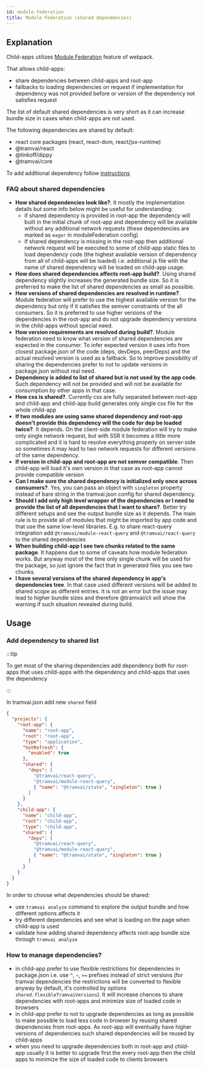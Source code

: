 ```yaml
---
id: module-federation
title: Module Federation (shared dependencies)
---
```


## Explanation

Child-apps utilizes [Module Federation](https://webpack.js.org/concepts/module-federation/) feature of webpack.

That allows child-apps:

- share dependencies between child-apps and root-app
- fallbacks to loading dependencies on request if implementation for dependency was not provided before or version of the dependency not satisfies request

The list of default shared dependencies is very short as it can increase bundle size in cases when child-apps are not used.

The following dependencies are shared by default:

- react core packages (react, react-dom, react/jsx-runtime)
- @tramvai/react
- @tinkoff/dippy
- @tramvai/core

To add additional dependency follow [instructions](#add-dependency-to-shared-list)

### FAQ about shared dependencies

- **How shared dependencies look like?**. It mostly the implementation details but some info below might be useful for understanding:
  - if shared dependency is provided in root-app the dependency will built in the initial chunk of root-app and dependency will be available without any additional network requests (these dependencies are marked as `eager` in moduleFederation config)
  - if shared dependency is missing in the root-app then additional network request will be executed to some of child-app static files to load dependency code (the highest available version of dependency from all of child-apps will be loaded) i.e. additional js file with the name of shared dependency will be loaded on child-app usage.
- **How does shared dependencies affects root-app build?**. Using shared dependency slightly increases the generated bundle size. So it is preferred to make the list of shared dependencies as small as possible.
- **How versions of shared dependencies are resolved in runtime?**. Module federation will prefer to use the highest available version for the dependency but only if it satisfies the semver constraints of the all consumers. So it is preferred to use higher versions of the dependencies in the root-app and do not upgrade dependency versions in the child-apps without special need.
- **How version requirements are resolved during build?**. Module federation need to know what version of shared dependencies are expected in the consumer. To infer expected version it uses info from closest package.json of the code (deps, devDeps, peerDeps) and the actual resolved version is used as a fallback. So to improve possibility of sharing the dependencies prefer to not to update versions in package.json without real need.
- **Dependency is added to list of shared but is not used by the app code**. Such dependency will not be provided and will not be available for consumption by other apps in that case.
- **How css is shared?**. Currently css are fully separated between root-app and child-app and child-app build generates only single css file for the whole child-app
- **If two modules are using same shared dependency and root-app doesn't provide this dependency will the code for dep be loaded twice?**. It depends. On the client-side module federation will try to make only single network request, but with SSR it becomes a little more complicated and it is hard to resolve everything properly on server-side so sometimes it may lead to two network requests for different versions of the same dependency.
- **If version in child-app and root-app are not semver compatible**. Then child-app will load it's own version in that case as root-app cannot provide compatible version
- **Can I make sure the shared dependency is initialized only once across consumers?**. Yes, you can pass an object with `singleton` property instead of bare string in the tramvai.json config for shared dependency.
- **Should I add only high level wrapper of the dependencies or I need to provide the list of all dependencies that I want to share?**. Better try different setups and see the output bundle size as it depends. The main rule is to provide all of modules that might be imported by app code and that use the same low-level libraries. E.g. to share react-query integration add `@tramvai/module-react-query` and `@tramvai/react-query` to the shared dependencies
- **When building child-app I see two chunks related to the same package**. It happens due to some of caveats how module federation works. But anyway most of the time only single chunk will be used for the package, so just ignore the fact that in generated files you see two chunks.
- **I have several versions of the shared dependency in app's dependencies tree**. In that case used different versions will be added to shared scope as different entries. It is not an error but the issue may lead to higher bundle sizes and therefore @tramvai/cli will show the warning if such situation revealed during build.

## Usage

### Add dependency to shared list

:::tip

To get most of the sharing dependencies add dependency both for root-apps that uses child-apps with the dependency and child-apps that uses the dependency

:::

In tramvai.json add new `shared` field

```json
{
  "projects": {
    "root-app": {
      "name": "root-app",
      "root": "root-app",
      "type": "application",
      "hotRefresh": {
        "enabled": true
      },
      "shared": {
        "deps": [
          "@tramvai/react-query",
          "@tramvai/module-react-query",
          { "name": "@tramvai/state", "singleton": true }
        ]
      }
    },
    "child-app": {
      "name": "child-app",
      "root": "child-app",
      "type": "child-app",
      "shared": {
        "deps": [
          "@tramvai/react-query",
          "@tramvai/module-react-query",
          { "name": "@tramvai/state", "singleton": true }
        ]
      }
    }
  }
}
```

In order to choose what dependencies should be shared:

- use `tramvai analyze` command to explore the output bundle and how different options affects it
- try different dependencies and see what is loading on the page when child-app is used
- validate how adding shared dependency affects root-app bundle size through `tramvai analyze`

### How to manage dependencies?

- in child-app prefer to use flexible restrictions for dependencies in package.json i.e. use `^`, `~`, `>=` prefixes instead of strict versions (for tramvai dependencies the restrictions will be converted to flexible anyway by default, it's controlled by options `shared.flexibleTramvaiVersions`). It will increase chances to share dependencies with root-apps and minimize size of loaded code in browsers
- in child-app prefer to not to upgrade dependencies as long as possible to make possible to load less code in browser by reusing shared dependencies from root-apps. As root-app will eventually have higher versions of dependencies such shared dependencies will be reused by child-apps
- when you need to upgrade dependencies both in root-app and child-app usually it is better to upgrade first the every root-app then the child apps to minimize the size of loaded code to clients browsers
